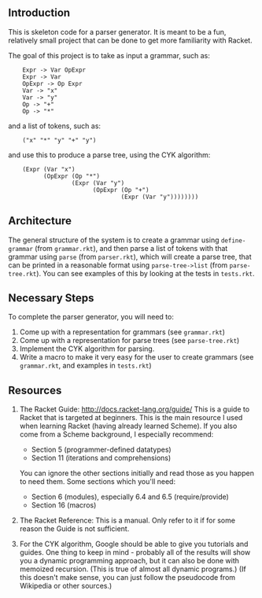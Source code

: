 Introduction
------------

This is skeleton code for a parser generator.  It is meant to be a
fun, relatively small project that can be done to get more familiarity
with Racket.

The goal of this project is to take as input a grammar, such as:

        Expr -> Var OpExpr
        Expr -> Var
        OpExpr -> Op Expr
        Var -> "x"
        Var -> "y"
        Op -> "+"
        Op -> "*"

and a list of tokens, such as:

        ("x" "*" "y" "+" "y")

and use this to produce a parse tree, using the CYK algorithm:

        (Expr (Var "x")
              (OpExpr (Op "*")
                      (Expr (Var "y")
                            (OpExpr (Op "+")
                                    (Expr (Var "y"))))))))


Architecture
------------

The general structure of the system is to create a grammar using
`define-grammar` (from `grammar.rkt`), and then parse a list of tokens
with that grammar using `parse` (from `parser.rkt`), which will create
a parse tree, that can be printed in a reasonable format using
`parse-tree->list` (from `parse-tree.rkt`).  You can see examples of
this by looking at the tests in `tests.rkt`.


Necessary Steps
---------------

To complete the parser generator, you will need to:

1. Come up with a representation for grammars (see `grammar.rkt`)
2. Come up with a representation for parse trees (see
   `parse-tree.rkt`)
3. Implement the CYK algorithm for parsing.
4. Write a macro to make it very easy for the user to create grammars
   (see `grammar.rkt`, and examples in `tests.rkt`)


Resources
---------

1. The Racket Guide: http://docs.racket-lang.org/guide/  This is a
   guide to Racket that is targeted at beginners.  This is the main
   resource I used when learning Racket (having already learned
   Scheme).  If you also come from a Scheme background, I especially
   recommend:
    + Section 5 (programmer-defined datatypes)
    + Section 11 (iterations and comprehensions)

   You can ignore the other sections initially and read those as you
   happen to need them.  Some sections which you'll need:
    + Section 6 (modules), especially 6.4 and 6.5 (require/provide)
    + Section 16 (macros)

2. The Racket Reference:  This is a manual.  Only refer to it if for
   some reason the Guide is not sufficient.

3. For the CYK algorithm, Google should be able to give you tutorials
   and guides.  One thing to keep in mind - probably all of the
   results will show you a dynamic programming approach, but it can
   also be done with memoized recursion.  (This is true of almost all
   dynamic programs.) (If this doesn't make sense, you can just follow
   the pseudocode from Wikipedia or other sources.)